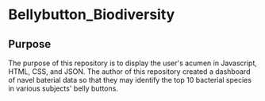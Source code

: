 # Bellybutton_Biodiversity

## Purpose 

The purpose of this repository is to display the user's acumen in Javascript, HTML, CSS, and JSON. The author of this repository created a dashboard of navel baterial data so that they may identify the top 10 bacterial species in various subjects' belly buttons.
